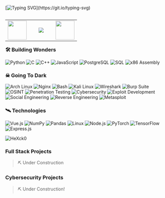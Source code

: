 [![Typing SVG](https://readme-typing-svg.demolab.com?font=Source+Code+Pro&weight=800&size=25&pause=1000&color=F70505&background=FF0B0B00&width=600&lines=Securing+systems+in+an+insecure+world.;Ethical+hacking.+Deep+insight.;Curiosity.+Code.+Control.)](https://git.io/typing-svg)

<table width="100" align='left'>
<tr>
    <td align='center' width="60">
        <a href="mailto:ahmet159743@gmail.com"><img src="https://cdn-icons-png.flaticon.com/512/9723/9723099.png"  width="60"></a>
    </td>
    <td align='center' width="60">
        <a href="https://wa.me/13658971380"><img src="https://cdn-icons-png.flaticon.com/512/10090/10090303.png"></a>
    </td>
    <td align='center' width="60">
        <a href="https://www.linkedin.com/in/ahmet-emre-3a7071305"><img src="https://cdn-icons-png.flaticon.com/512/10090/10090314.png" width="60"></a>
    </td>
</tr>
</table>
<br>
<br>
<br>

### 🛠 Building Wonders

![Python](https://img.shields.io/badge/-Python-000?&logo=python)
![C](https://img.shields.io/badge/-C-000?&logo=c)
![C++](https://img.shields.io/badge/-C++-000?&logo=c%2B%2B)
![JavaScript](https://img.shields.io/badge/-JavaScript-000?&logo=javascript)
![PostgreSQL](https://img.shields.io/badge/-PostgreSQL-000?&logo=postgresql)
![SQL](https://img.shields.io/badge/-SQL-000?&logo=mysql)
![x86 Assembly](https://img.shields.io/badge/-x86_Assembly-000?&logo=linux)


### ☠ Going To Dark
![Arch Linux](https://img.shields.io/badge/-Arch_Linux-000?&logo=arch-linux)
![Nginx](https://img.shields.io/badge/-Nginx-000?&logo=nginx)
![Bash](https://img.shields.io/badge/-Bash-000?&logo=gnubash)
![Kali Linux](https://img.shields.io/badge/-Kali_Linux-000?&logo=kalilinux)
![Wireshark](https://img.shields.io/badge/-Wireshark-000?&logo=wireshark)
![Burp Suite](https://img.shields.io/badge/-Burp_Suite-000?&logo=portainer)
![OSINT](https://img.shields.io/badge/-OSINT-000?&logo=hackthebox)
![Penetration Testing](https://img.shields.io/badge/-PenTest-000?&logo=protonvpn)
![Cybersecurity](https://img.shields.io/badge/-Cybersecurity-000?&logo=hackthebox)
![Exploit Development](https://img.shields.io/badge/-Exploit_Dev-000?&logo=exploitdb)
![Social Engineering](https://img.shields.io/badge/-Social_Engineering-000?&logo=simpleicons)
![Reverse Engineering](https://img.shields.io/badge/-Reverse_Engineering-000?&logo=visualstudiocode)
![Metasploit](https://img.shields.io/badge/-Metasploit-000?&logo=metasploit)

### 🛰 Technologies
![Vue.js](https://img.shields.io/badge/-Vue.js-000?&logo=vue.js)
![NumPy](https://img.shields.io/badge/-NumPy-000?&logo=numpy)
![Pandas](https://img.shields.io/badge/-Pandas-000?&logo=pandas)
![Linux](https://img.shields.io/badge/-Linux-000?&logo=Linux)
![Node.js](https://img.shields.io/badge/-Node.js-000?&logo=node.js)
![PyTorch](https://img.shields.io/badge/-PyTorch-000?&logo=PyTorch)
![TensorFlow](https://img.shields.io/badge/-TensorFlow-000?&logo=TensorFlow)
![Express.js](https://img.shields.io/badge/-Express.js-000?&logo=express)

![HeXck0](https://github-readme-stats.vercel.app/api?username=HeXck0&theme=shadow_red&show_icons=true)

### Full Stack Projects

>⛏ Under Construction

### Cybersecurity Projects

>⛏ Under Construction!
